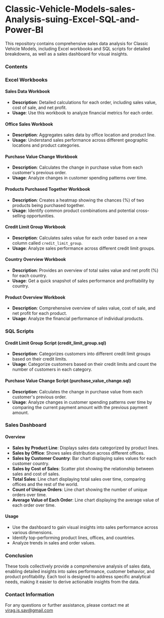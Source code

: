 # Classic-Vehicle-Models-sales-Analysis-suing-Excel-SQL-and-Power-BI

This repository contains comprehensive sales data analysis for Classic Vehicle Models, including Excel workbooks and SQL scripts for detailed breakdowns, as well as a sales dashboard for visual insights.

### Contents

### Excel Workbooks

#### Sales Data Workbook
- **Description**: Detailed calculations for each order, including sales value, cost of sale, and net profit.
- **Usage**: Use this workbook to analyze financial metrics for each order.

#### Office Sales Workbook
- **Description**: Aggregates sales data by office location and product line.
- **Usage**: Understand sales performance across different geographic locations and product categories.

#### Purchase Value Change Workbook
- **Description**: Calculates the change in purchase value from each customer's previous order.
- **Usage**: Analyze changes in customer spending patterns over time.

#### Products Purchased Together Workbook
- **Description**: Creates a heatmap showing the chances (%) of two products being purchased together.
- **Usage**: Identify common product combinations and potential cross-selling opportunities.

#### Credit Limit Group Workbook
- **Description**: Calculates sales value for each order based on a new column called `credit_limit_group`.
- **Usage**: Analyze sales performance across different credit limit groups.

#### Country Overview Workbook
- **Description**: Provides an overview of total sales value and net profit (%) for each country.
- **Usage**: Get a quick snapshot of sales performance and profitability by country.

#### Product Overview Workbook
- **Description**: Comprehensive overview of sales value, cost of sale, and net profit for each product.
- **Usage**: Analyze the financial performance of individual products.

### SQL Scripts

#### Credit Limit Group Script (credit_limit_group.sql)
- **Description**: Categorizes customers into different credit limit groups based on their credit limits.
- **Usage**: Categorize customers based on their credit limits and count the number of customers in each category.

#### Purchase Value Change Script (purchase_value_change.sql)
- **Description**: Calculates the change in purchase value from each customer's previous order.
- **Usage**: Analyze changes in customer spending patterns over time by comparing the current payment amount with the previous payment amount.

### Sales Dashboard

#### Overview
- **Sales by Product Line**: Displays sales data categorized by product lines.
- **Sales by Office**: Shows sales distribution across different offices.
- **Sales by Customer Country**: Bar chart displaying sales values for each customer country.
- **Sales by Cost of Sales**: Scatter plot showing the relationship between sales and cost of sales.
- **Total Sales**: Line chart displaying total sales over time, comparing offices and the rest of the world.
- **Count of Unique Orders**: Line chart showing the number of unique orders over time.
- **Average Value of Each Order**: Line chart displaying the average value of each order over time.

#### Usage
- Use the dashboard to gain visual insights into sales performance across various dimensions.
- Identify top-performing product lines, offices, and countries.
- Analyze trends in sales and order values.

### Conclusion
These tools collectively provide a comprehensive analysis of sales data, enabling detailed insights into sales performance, customer behavior, and product profitability. Each tool is designed to address specific analytical needs, making it easier to derive actionable insights from the data.

### Contact Information
For any questions or further assistance, please contact me at virag.is.sav@gmail.com
